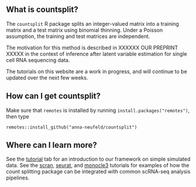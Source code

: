 What is countsplit?
-----

The ``countsplit`` R package splits an integer-valued matrix into a training matrix and a test matrix using binomial thinning. Under a Poisson assumption, the training and test matrices are independent. 

The motivation for this method is described in XXXXXX OUR PREPRINT XXXXX in the context of inference after latent variable estimation for single cell RNA sequencing data. 

The tutorials on this website are a work in progress, and will continue to be updated over the next few weeks. 

How can I get countsplit?
-----

Make sure that ``remotes`` is installed by running ``install.packages("remotes")``, then type

```{r}
remotes::install_github("anna-neufeld/countsplit")
```

Where can I learn more? 
-----

See the [tutorial](https://anna-neufeld.github.io/countsplit/articles/countsplit_tutorial.html) tab for an introduction to our framework on simple simulated data. See the [scran](https://anna-neufeld.github.io/countsplit/articles/scran_tutorial.html),  [seurat](https://anna-neufeld.github.io/countsplit/articles/seurat_tutorial.html), and [monocle3](https://anna-neufeld.github.io/countsplit/articles/monocle3_tutorial.html) tutorials for examples of how the count splitting package can be integrated with common scRNA-seq analysis pipelines. 





